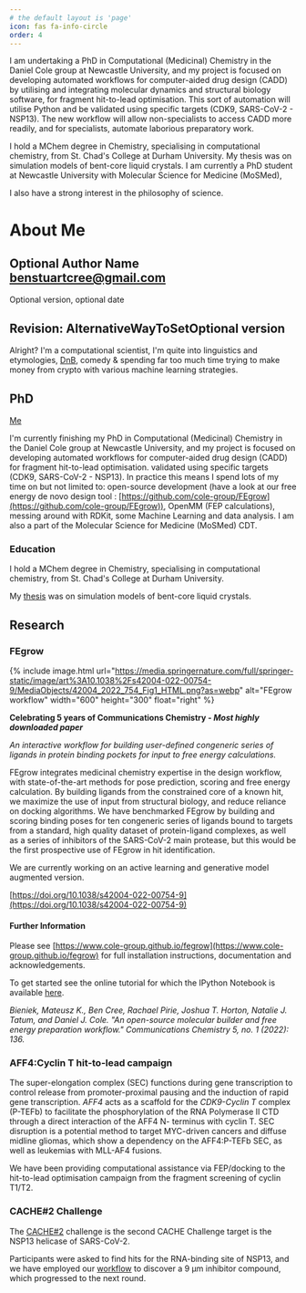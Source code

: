 ```yaml
---
# the default layout is 'page'
icon: fas fa-info-circle
order: 4
---
```




I am undertaking a PhD in Computational (Medicinal) Chemistry in the Daniel Cole group at Newcastle University, and my project is focused on developing automated workflows for computer-aided drug design (CADD) by utilising and integrating molecular dynamics and structural biology software, for fragment hit-to-lead optimisation. This sort of automation will utilise Python and be validated using specific targets (CDK9, SARS-CoV-2 - NSP13). The new workflow will allow non-specialists to access CADD more readily, and for specialists, automate laborious preparatory work.

I hold a MChem degree in Chemistry, specialising in computational chemistry, from St. Chad's College at Durham University. My thesis was on simulation models of bent-core liquid crystals. I am currently a PhD student at Newcastle University with Molecular Science for Medicine (MoSMed), 

I also have a strong interest in the philosophy of science.



# About Me
## Optional Author Name <benstuartcree@gmail.com>
Optional version, optional date

## Revision: AlternativeWayToSetOptional version

Alright? I'm a computational scientist, I'm quite into linguistics and etymologies, [DnB](https://www.youtube.com/watch?v=6XQc_FGNS98), comedy & spending far too much time trying to make money from crypto with various machine learning strategies.

## PhD
[Me](#me)

I'm currently finishing my PhD in Computational (Medicinal) Chemistry in the Daniel Cole group at Newcastle University, and my project is focused on developing automated workflows for computer-aided drug design (CADD) for fragment hit-to-lead optimisation. validated using specific targets (CDK9, SARS-CoV-2 - NSP13). In practice this means I spend lots of my time on but not limited to: open-source development (have a look at our free energy de novo design tool : [https://github.com/cole-group/FEgrow](https://github.com/cole-group/FEgrow)), OpenMM (FEP calculations), messing around with RDKit, some Machine Learning and data analysis.
I am also a part of the Molecular Science for Medicine (MoSMed) CDT.

### Education
I hold a MChem degree in Chemistry, specialising in computational chemistry, from St. Chad's College at Durham University.

My [thesis](https://github.com/BenCree/Thesis/blob/master/report_template(8).pdf) was on simulation models of bent-core liquid crystals.

## Research
### FEgrow

{% include image.html url="https://media.springernature.com/full/springer-static/image/art%3A10.1038%2Fs42004-022-00754-9/MediaObjects/42004_2022_754_Fig1_HTML.png?as=webp" alt="FEgrow workflow" width="600" height="300" float="right" %}

**Celebrating 5 years of Communications Chemistry - _Most highly downloaded paper_**

_An interactive workflow for building user-defined congeneric series of ligands in protein binding pockets for input to free energy calculations._

FEgrow integrates medicinal chemistry expertise in the design workflow, with state-of-the-art methods for pose prediction, scoring and free energy calculation. By building ligands from the constrained core of a known hit, we maximize the use of input from structural biology, and reduce reliance on docking algorithms. We have benchmarked FEgrow by building and scoring binding poses for ten congeneric series of ligands bound to targets from a standard, high quality dataset of protein-ligand complexes, as well as a series of inhibitors of the SARS-CoV-2 main protease, but this would be the first prospective use of FEgrow in hit identification.

We are currently working on an active learning and generative model augmented version.

[https://doi.org/10.1038/s42004-022-00754-9](https://doi.org/10.1038/s42004-022-00754-9)

#### Further Information

Please see [https://www.cole-group.github.io/fegrow](https://www.cole-group.github.io/fegrow) for full installation instructions, documentation and acknowledgements.

To get started see the online tutorial for which the IPython Notebook is available [here](https://cole-group.github.io/FEgrow/tutorial/tutorial/).

_Bieniek, Mateusz K., Ben Cree, Rachael Pirie, Joshua T. Horton, Natalie J. Tatum, and Daniel J. Cole. "An open-source molecular builder and free energy preparation workflow." Communications Chemistry 5, no. 1 (2022): 136._

### AFF4:Cyclin T hit-to-lead campaign

The super-elongation complex (SEC) functions during gene transcription to control release from promoter-proximal pausing and the induction of rapid gene transcription.
*AFF4* acts as a scaffold for the *CDK9-Cyclin T* complex (P-TEFb) to facilitate the phosphorylation of the RNA Polymerase II CTD through a direct interaction of the AFF4 N- terminus with cyclin T.
SEC disruption is a potential method to target MYC-driven cancers and diffuse midline gliomas, which show a dependency on the AFF4:P-TEFb SEC, as well as leukemias with MLL-AF4 fusions.

We have been providing computational assistance via FEP/docking to the hit-to-lead optimisation campaign from the fragment screening of cyclin T1/T2.

### CACHE#2 Challenge

The [CACHE#2](https://cache-challenge.org/challenges/finding-ligands-targeting-the-conserved-rna-binding-site-of-sars-cov-2-nsp13) challenge is the second CACHE Challenge target is the NSP13 helicase of SARS-CoV-2.

Participants were asked to find hits for the RNA-binding site of NSP13, and we have employed our [workflow](https://cache-challenge.org/challenges/app/630f530533e41) to discover a 9 µm inhibitor compound, which progressed to the next round.

